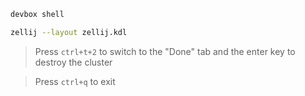 ```sh
devbox shell

zellij --layout zellij.kdl
```
> Press `ctrl+t+2` to switch to the "Done" tab and the enter key to destroy the cluster

> Press `ctrl+q` to exit